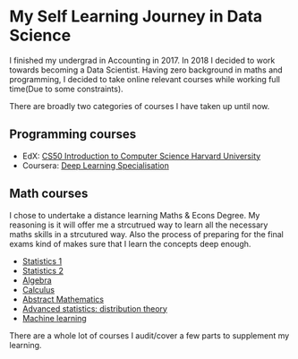 # My Self Learning Journey in Data Science 

I finished my undergrad in Accounting in 2017. 
In 2018 I decided to work towards becoming a Data Scientist. 
Having zero background in maths and programming, I decided to take online relevant courses while working full time(Due to some constraints). 

There are broadly two categories of courses I have taken up until now. 

## Programming courses
- EdX: [CS50 Introduction to Computer Science  Harvard University](https://certificates.cs50.io/dc810ca8-9ca2-4fa0-b352-e0015566caea.pdf?size=letter)
- Coursera: [Deep Learning Specialisation](https://www.coursera.org/account/accomplishments/specialization/XXQEFAAPR7SF)

## Math courses
I chose to undertake a distance learning Maths & Econs Degree. 
My reasoning is it will offer me a strcutrued way to learn all the necessary maths skills in a strcutured way. 
Also the process of preparing for the final exams kind of makes sure that I learn the concepts deep enough. 

- [Statistics 1](https://london.ac.uk/courses/statistics-1-st104a)
- [Statistics 2](https://london.ac.uk/courses/statistics-2-st104b)
- [Algebra](https://london.ac.uk/courses/algebra-mt1173)
- [Calculus](https://london.ac.uk/courses/calculus-mt1174)
- [Abstract Mathematics](https://london.ac.uk/courses/abstract-mathematics-mt2116)
- [Advanced statistics: distribution theory](https://london.ac.uk/courses/advanced-statistics-distribution-theory-st2133)
- [Machine learning](https://london.ac.uk/courses/machine-learning-st3189)


There are a whole lot of courses I audit/cover a few parts to supplement my learning.
